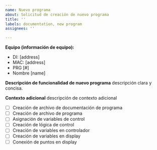 ```yaml
---
name: Nuevo programa
about: Solicitud de creación de nuevo programa
title: ''
labels: documentation, new program
assignees: ''

---
```


**Equipo (información de equipo):**
 - DI: [address]
 - MAC: [address]
 - PRG [#]
 - Nombre [name]

**Descripción de funcionalidad de nuevo programa**
descripción clara y concisa.

**Contexto adicional**
descripción de contexto adicional

- [ ] Creación de archivo de documentación de programa
- [ ] Creación de archivo de programa
- [ ] Asignación de variables de control
- [ ] Creación de lógica de control
- [ ] Creación de variables en controlador
- [ ] Creación de variables en display
- [ ] Conexión de puntos en display

